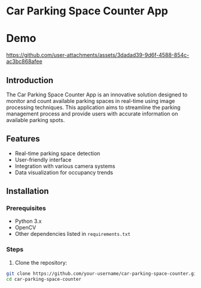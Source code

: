 # Car Parking Space Counter App

# Demo

https://github.com/user-attachments/assets/3dadad39-9d6f-4588-854c-ac3bc868afee





## Introduction

The Car Parking Space Counter App is an innovative solution designed to monitor and count available parking spaces in real-time using image processing techniques. This application aims to streamline the parking management process and provide users with accurate information on available parking spots.

## Features

- Real-time parking space detection
- User-friendly interface
- Integration with various camera systems
- Data visualization for occupancy trends

## Installation

### Prerequisites

- Python 3.x
- OpenCV
- Other dependencies listed in `requirements.txt`

### Steps

1. Clone the repository:

```bash
git clone https://github.com/your-username/car-parking-space-counter.git
cd car-parking-space-counter
